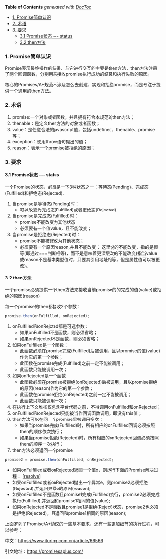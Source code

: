 <!-- START doctoc generated TOC please keep comment here to allow auto update -->
<!-- DON'T EDIT THIS SECTION, INSTEAD RE-RUN doctoc TO UPDATE -->
**Table of Contents**  *generated with [DocToc](https://github.com/thlorenz/doctoc)*

- [1. Promise简单认识](#1-promise%E7%AE%80%E5%8D%95%E8%AE%A4%E8%AF%86)
- [2. 术语](#2-%E6%9C%AF%E8%AF%AD)
- [3. 要求](#3-%E8%A6%81%E6%B1%82)
  - [3.1 Promise状态 --- status](#31-promise%E7%8A%B6%E6%80%81-----status)
  - [3.2 then方法](#32-then%E6%96%B9%E6%B3%95)

<!-- END doctoc generated TOC please keep comment here to allow auto update -->

### 1. Promise简单认识

Promise表示最终操作的结果，与它进行交互的主要是then方法，then方法注册了两个回调函数，分别用来接收promise执行成功的结果和执行失败的原因。

核心的Promises/A+规范不涉及怎么去创建、实现和拒绝promise，而是专注于提供一个通用的then方法。

### 2. 术语

1. promise:一个对象或者函数，并且拥有符合本规范的then方法；
2. thenable：是定义then方法的对象或者函数；
3. value：是任意合法的javascript值，包括undefined、thenable、promise等；
4. exception：使用throw语句抛出的值；
5. reason：表示一个promise被拒绝的原因；

### 3. 要求

#### 3.1 Promise状态 --- status

一个Promise的状态，必须是一下3种状态之一：等待态(Pending)、完成态(Fulfilled)和拒绝态(Rejected).

1. 当promise是等待态(Pending)时：
    - 可以改变为完成态(Fulfilled)或者拒绝态(Rejected)
2. 当promise是完成态(Fulfilled)时：
    - promise不能改变为其他状态
    - 必须要有一个值value，且不能改变；
3. 当promise是拒绝态(Rejected)时：
    - promise不能被修改为其他状态；
    - 必须要有一个原因reason,并且不能改变；
这里说的不能改变，指的是恒等(即通过===判断相等)，而不是意味着更深层次的不能改变(指当value或reason不是基本类型值时，只要其引用地址相等，但是属性值可以被更改)。

#### 3.2 then方法

一个promise必须提供一个then方法来接收当前promise的的完成的值(value)或拒绝的原因(reason)

每一个promise的then都接收2个参数：

```js
promise.then(onFulfilled, onRejected);
```

1. onFulfilled和onRejcted都是可选参数： 
    - 如果onFulfilled不是函数，则必须省略；
    - 如果onRejected不是函数，则必须省略；
2. 如果onFulfilled是一个函数：
    - 此函数必须在promise完成(Fulfilled)后被调用，且以promise的值(value)作为它的第一个参数；
    - 此函数在promise完成(Fulfilled)之前一定不能被调用；
    - 此函数只能被调用一次；
3. 如果onRejected是一个函数
    - 此函数必须在promise被拒绝(onRejected)后被调用，且以promise拒绝的原因(reason)作为它的第一个参数；
    - 此函数在promise拒绝(onRejected)之前一定不能被调用；
    - 此函数只能被调用一次；
4. 在执行上下文堆栈仅包含平台代码之前，不得调用onFulfilled和onRejected；
5. onFulfilled和onRejected只能被当作回调函数调用，即没有this值；
6. then方法可以在同一个promise里被调用多次：
    - 如果当promise完成(Fulfilled)时，所有相应的onFulfilled回调必须按照then的顺序依次执行；
    - 如果当promise拒绝(Rejected)时，所有相应的onRejected回调必须按照then的顺序一次执行；
7. then方法必须返回一个promise

```js
promise2 = promise.then(onFulfilled, onRejected);
```
- 如果onFulfilled或者onRejected返回一个值x，则运行下面的Promise解决过程：
[[resolve]](promise2,x)
- 如果onFulfilled或者onRejected抛出一个异常e，则promise2必须拒绝(Rejected),并返回异常e的原因(reason);
- 如果onFulfilled不是函数且promise1完成(Fulfilled)执行，promise2必须完成执行(Fulfilled),并返回和promise1相同的值(value);
- 如果onRejected不是函数且promise1是拒绝(Reject)状态，promise2也必须是拒绝(Rejected)，且返回和promise1相同的原因(reason);

上面罗列了Promise/A+协议的一些基本要求，还有一些更加细节的执行过程，可以参考：

中文：https://www.ituring.com.cn/article/66566

引文地址：https://promisesaplus.com/
